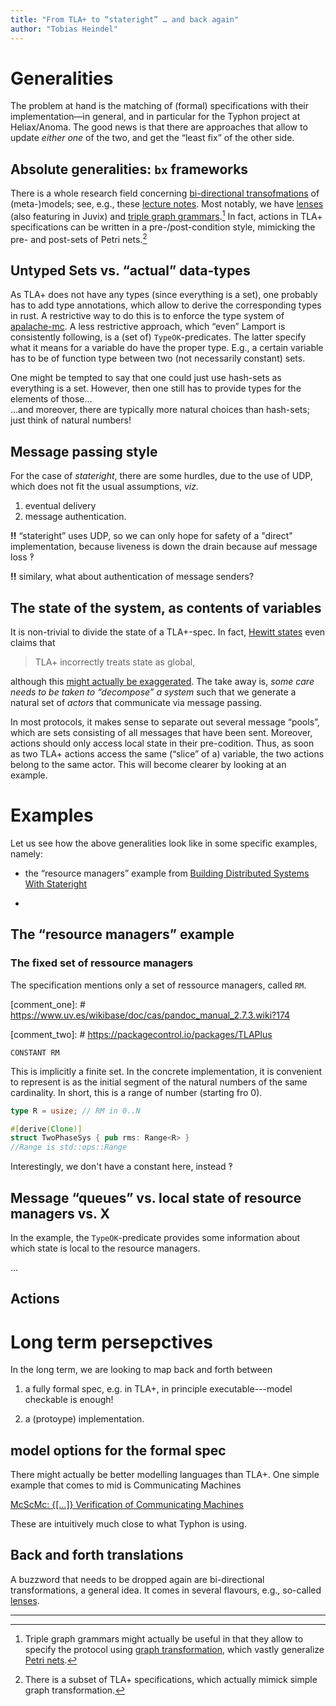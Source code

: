 ```yaml
---
title: "From TLA+ to “stateright” … and back again"
author: "Tobias Heindel"
---
```


# Generalities

The problem at hand is the matching 
of (formal) specifications with 
their implementation—‍in 
general, and in 
particular for the Typhon project at Heliax/Anoma. 
The good news is that
there are approaches that 
allow to update _either one_ of the two, 
and get the “least fix” of the other side. 


## Absolute generalities: `bx` frameworks

There is a whole research field concerning [bi-directional transofmations](https://en.wikipedia.org/wiki/Bidirectional_transformation) of (meta-)models; 
see, e.g., these [lecture notes](https://link.springer.com/book/10.1007/978-3-319-79108-1).
Most notably, 
we have [lenses](https://ncatlab.org/nlab/show/delta+lens) (also featuring in Juvix) 
and [triple graph grammars](https://de.wikipedia.org/wiki/Tripel-Graph-Grammatik).[^1] 
In fact, 
actions in TLA+ specifications can be written in 
a pre-/post-condition style, 
mimicking the pre- and post-sets of Petri nets.[^2] 

## Untyped Sets vs. “actual”  data-types
As TLA+ does not have any types (since everything is a set), 
one probably has to add type annotations, 
which allow to derive the corresponding types in rust. 
A restrictive way to do this is to enforce the type system 
of [apalache-mc](https://apalache.informal.systems/docs/apalache/index.html).
A less restrictive approach, 
which “even” Lamport is consistently following,
is a (set of) `TypeOK`-predicates. 
The latter specify what it means for a variable do have the proper type. 
E.g., a certain variable has to be of function type between two (not necessarily constant) sets.

One might be tempted to say that one could just use hash-sets as everything is a set. 
However, then one still has to provide types for the elements of those…  
…and moreover, 
there are typically more natural choices than hash-sets; 
just think of natural numbers!

## Message passing style

For the case of _stateright_, 
there are some hurdles, 
due to the use of UDP, 
which does not fit the usual assumptions, 
_viz._

1. eventual delivery
2. message authentication. 

**‼**
“stateright” uses UDP, so we can only hope for safety of a "direct" implementation, because liveness is down the drain because auf message loss ‽

**‼**
similary, what about authentication of message senders?


## The state of the system, as contents of variables

It is non-trivial to divide the state of a TLA+-spec. 
In fact, 
[Hewitt states](http://lambda-the-ultimate.org/node/5181?from=200&comments_per_page=200) even claims that

> TLA+ incorrectly treats state as global,
 
although this [might actually be exaggerated](https://pron.github.io/posts/tlaplus_part1).
The take away is, 
_some care needs to be taken to “decompose” a system_
such that
we generate a natural set of _actors_ that communicate 
via message passing. 

In most protocols, 
it makes sense to separate out several message “pools”, 
which are sets consisting of all messages that have been sent. 
Moreover, 
actions should only access local state in their pre-codition. 
Thus, 
as soon as two TLA+ actions access the same (“slice” of a) variable, 
the two actions belong to the same actor. 
This will become clearer by looking at an example. 

# Examples 

Let us see how the above generalities look like in 
some specific examples, namely: 

- the “resource managers” example from [Building Distributed Systems With Stateright](https://www.stateright.rs/title-page.html)

-

## The “resource managers” example 

### The fixed set of ressource managers

The specification mentions only a set of ressource managers, 
called `RM`. 

[comment_one]: # https://www.uv.es/wikibase/doc/cas/pandoc_manual_2.7.3.wiki?174

[comment_two]: # https://packagecontrol.io/packages/TLAPlus 

```tla
CONSTANT RM 
```

This is implicitly a finite set. 
In the concrete implementation, 
it is convenient to represent is as 
the initial segment of the natural numbers 
of the same cardinality. 
In short, this is a range of number (starting fro $0$).


```rust
type R = usize; // RM in 0..N

#[derive(Clone)]
struct TwoPhaseSys { pub rms: Range<R> } 
//Range is std::ops::Range
```

Interestingly, 
we don't have a constant here, 
instead 
‽


## Message “queues” vs. local state of resource managers vs. X

In the example, 
the `TypeOK`-predicate provides some information about
which state is local to the resource managers.

…

## Actions



<!--

# The here and now (short term perspectives)
-->

# Long term persepctives

In the long term, 
we are looking to map back and forth between

1. a fully formal spec, e.g. in TLA+, in principle executable---model checkable is enough!

2. a (protoype) implementation. 

## model options for the formal spec

There might actually be better modelling languages than TLA+. 
One simple example that comes to mid is Communicating Machines

[McScMc: {[…]} Verification of Communicating Machines](https://link.springer.com/chapter/10.1007/978-3-642-28756-5_34)

These are intuitively much close to what Typhon is using.

## Back and forth translations

A buzzword that needs to be dropped again are bi-directional transformations,
a general idea. 
It comes in several flavours, 
e.g., so-called [lenses](https://bryceclarke.github.io/The_Double_Category_Of_Lenses_Phd_Thesis.pdf).

---

[^1]: Triple graph grammars might actually be useful 
    in that they allow to specify the protocol using [graph transformation](https://en.wikipedia.org/wiki/Graph_rewriting), which vastly generalize [Petri nets](https://en.wikipedia.org/wiki/Petri_net). 

[^2]: There is a subset of TLA+ specifications, which actually mimick simple graph transformation. 

